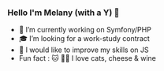### Hello I'm Melany (with a Y) 👋


- :blue_heart: I’m currently working on Symfony/PHP
- :mortar_board: I’m looking for a work-study contract
- 🎨 I would like to improve my skills on JS
- Fun fact : :cat: 🧀:wine_glass: I love cats, cheese & wine

